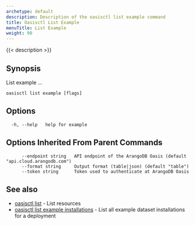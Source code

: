 ```yaml
---
archetype: default
description: Description of the oasisctl list example command
title: Oasisctl List Example
menuTitle: List Example
weight: 90
---
```

{{< description >}}
## Synopsis
List example ...

```
oasisctl list example [flags]
```

## Options
```
  -h, --help   help for example
```

## Options Inherited From Parent Commands
```
      --endpoint string   API endpoint of the ArangoDB Oasis (default "api.cloud.arangodb.com")
      --format string     Output format (table|json) (default "table")
      --token string      Token used to authenticate at ArangoDB Oasis
```

## See also
* [oasisctl list](_index.md)	 - List resources
* [oasisctl list example installations](list-example-installations.md)	 - List all example dataset installations for a deployment

